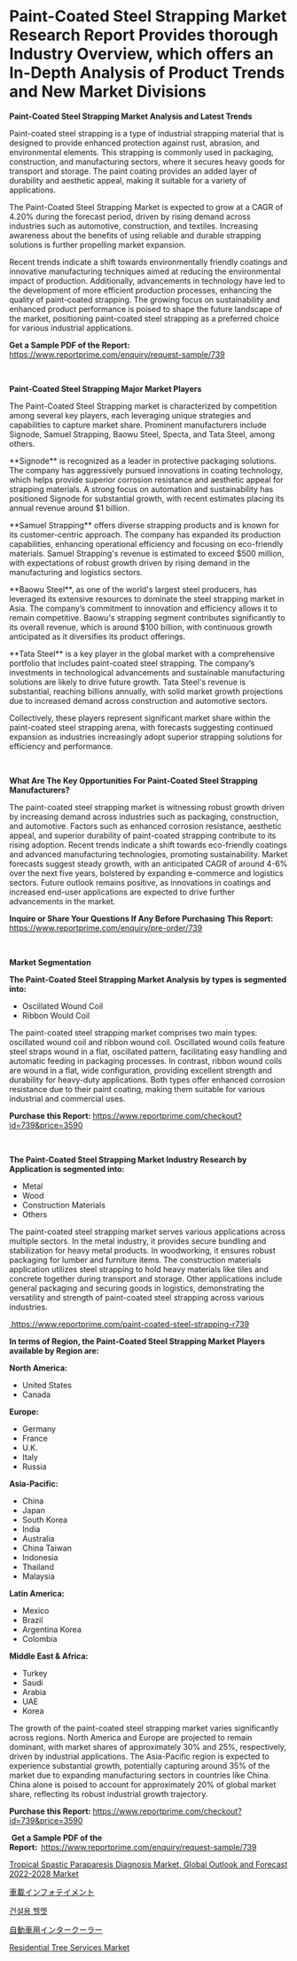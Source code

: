 <p><h1>Paint-Coated Steel Strapping Market Research Report Provides thorough Industry Overview, which offers an In-Depth Analysis of Product Trends and New Market Divisions</h1></p><p><strong>Paint-Coated Steel Strapping Market Analysis and Latest Trends</strong></p>
<p><p>Paint-coated steel strapping is a type of industrial strapping material that is designed to provide enhanced protection against rust, abrasion, and environmental elements. This strapping is commonly used in packaging, construction, and manufacturing sectors, where it secures heavy goods for transport and storage. The paint coating provides an added layer of durability and aesthetic appeal, making it suitable for a variety of applications.</p><p>The Paint-Coated Steel Strapping Market is expected to grow at a CAGR of 4.20% during the forecast period, driven by rising demand across industries such as automotive, construction, and textiles. Increasing awareness about the benefits of using reliable and durable strapping solutions is further propelling market expansion. </p><p>Recent trends indicate a shift towards environmentally friendly coatings and innovative manufacturing techniques aimed at reducing the environmental impact of production. Additionally, advancements in technology have led to the development of more efficient production processes, enhancing the quality of paint-coated strapping. The growing focus on sustainability and enhanced product performance is poised to shape the future landscape of the market, positioning paint-coated steel strapping as a preferred choice for various industrial applications.</p></p>
<p><strong>Get a Sample PDF of the Report:&nbsp;</strong> <a href="https://www.reportprime.com/enquiry/request-sample/739">https://www.reportprime.com/enquiry/request-sample/739</a></p>
<p>&nbsp;</p>
<p><strong>Paint-Coated Steel Strapping Major Market Players</strong></p>
<p><p>The Paint-Coated Steel Strapping market is characterized by competition among several key players, each leveraging unique strategies and capabilities to capture market share. Prominent manufacturers include Signode, Samuel Strapping, Baowu Steel, Specta, and Tata Steel, among others.</p><p>**Signode** is recognized as a leader in protective packaging solutions. The company has aggressively pursued innovations in coating technology, which helps provide superior corrosion resistance and aesthetic appeal for strapping materials. A strong focus on automation and sustainability has positioned Signode for substantial growth, with recent estimates placing its annual revenue around $1 billion.</p><p>**Samuel Strapping** offers diverse strapping products and is known for its customer-centric approach. The company has expanded its production capabilities, enhancing operational efficiency and focusing on eco-friendly materials. Samuel Strapping's revenue is estimated to exceed $500 million, with expectations of robust growth driven by rising demand in the manufacturing and logistics sectors.</p><p>**Baowu Steel**, as one of the world's largest steel producers, has leveraged its extensive resources to dominate the steel strapping market in Asia. The company’s commitment to innovation and efficiency allows it to remain competitive. Baowu's strapping segment contributes significantly to its overall revenue, which is around $100 billion, with continuous growth anticipated as it diversifies its product offerings.</p><p>**Tata Steel** is a key player in the global market with a comprehensive portfolio that includes paint-coated steel strapping. The company’s investments in technological advancements and sustainable manufacturing solutions are likely to drive future growth. Tata Steel's revenue is substantial, reaching billions annually, with solid market growth projections due to increased demand across construction and automotive sectors.</p><p>Collectively, these players represent significant market share within the paint-coated steel strapping arena, with forecasts suggesting continued expansion as industries increasingly adopt superior strapping solutions for efficiency and performance.</p></p>
<p>&nbsp;</p>
<p><strong>What Are The Key Opportunities For Paint-Coated Steel Strapping Manufacturers?</strong></p>
<p><p>The paint-coated steel strapping market is witnessing robust growth driven by increasing demand across industries such as packaging, construction, and automotive. Factors such as enhanced corrosion resistance, aesthetic appeal, and superior durability of paint-coated strapping contribute to its rising adoption. Recent trends indicate a shift towards eco-friendly coatings and advanced manufacturing technologies, promoting sustainability. Market forecasts suggest steady growth, with an anticipated CAGR of around 4-6% over the next five years, bolstered by expanding e-commerce and logistics sectors. Future outlook remains positive, as innovations in coatings and increased end-user applications are expected to drive further advancements in the market.</p></p>
<p><strong>Inquire or Share Your Questions If Any Before Purchasing This Report:</strong> <a href="https://www.reportprime.com/enquiry/pre-order/739">https://www.reportprime.com/enquiry/pre-order/739</a></p>
<p>&nbsp;</p>
<p><strong>Market Segmentation</strong></p>
<p><strong>The Paint-Coated Steel Strapping Market Analysis by types is segmented into:</strong></p>
<p><ul><li>Oscillated Wound Coil</li><li>Ribbon Would Coil</li></ul></p>
<p><p>The paint-coated steel strapping market comprises two main types: oscillated wound coil and ribbon wound coil. Oscillated wound coils feature steel straps wound in a flat, oscillated pattern, facilitating easy handling and automatic feeding in packaging processes. In contrast, ribbon wound coils are wound in a flat, wide configuration, providing excellent strength and durability for heavy-duty applications. Both types offer enhanced corrosion resistance due to their paint coating, making them suitable for various industrial and commercial uses.</p></p>
<p><strong>Purchase this Report:&nbsp;</strong><a href="https://www.reportprime.com/checkout?id=739&price=3590">https://www.reportprime.com/checkout?id=739&price=3590</a></p>
<p>&nbsp;</p>
<p><strong>The Paint-Coated Steel Strapping Market Industry Research by Application is segmented into:</strong></p>
<p><ul><li>Metal</li><li>Wood</li><li>Construction Materials</li><li>Others</li></ul></p>
<p><p>The paint-coated steel strapping market serves various applications across multiple sectors. In the metal industry, it provides secure bundling and stabilization for heavy metal products. In woodworking, it ensures robust packaging for lumber and furniture items. The construction materials application utilizes steel strapping to hold heavy materials like tiles and concrete together during transport and storage. Other applications include general packaging and securing goods in logistics, demonstrating the versatility and strength of paint-coated steel strapping across various industries.</p></p>
<p><a href="https://www.reportprime.com/paint-coated-steel-strapping-r739">&nbsp;https://www.reportprime.com/paint-coated-steel-strapping-r739</a></p>
<p><strong>In terms of Region, the Paint-Coated Steel Strapping Market Players available by Region are:</strong></p>
<p>
    <p> <strong> North America: </strong>
        <ul>
            <li>United States</li>
            <li>Canada</li>
        </ul>
        </p> 
    <p> <strong> Europe: </strong>
        <ul>
            <li>Germany</li>
            <li>France</li>
            <li>U.K.</li>
            <li>Italy</li>
            <li>Russia</li>
        </ul>
        </p> 
    <p> <strong> Asia-Pacific: </strong>
        <ul>
            <li>China</li>
            <li>Japan</li>
            <li>South Korea</li>
            <li>India</li>
            <li>Australia</li>
            <li>China Taiwan</li>
            <li>Indonesia</li>
            <li>Thailand</li>
            <li>Malaysia</li>
        </ul>
        </p> 
    <p> <strong> Latin America: </strong>
        <ul>
            <li>Mexico</li>
            <li>Brazil</li>
            <li>Argentina Korea</li>
            <li>Colombia</li>
        </ul>
        </p> 
    <p> <strong> Middle East & Africa: </strong>
        <ul>
            <li>Turkey</li>
            <li>Saudi</li>
            <li>Arabia</li>
            <li>UAE</li>
            <li>Korea</li>
        </ul>
    </p>
    </p>
<p><p>The growth of the paint-coated steel strapping market varies significantly across regions. North America and Europe are projected to remain dominant, with market shares of approximately 30% and 25%, respectively, driven by industrial applications. The Asia-Pacific region is expected to experience substantial growth, potentially capturing around 35% of the market due to expanding manufacturing sectors in countries like China. China alone is poised to account for approximately 20% of global market share, reflecting its robust industrial growth trajectory.</p></p>
<p><strong>Purchase this Report: </strong><a href="https://www.reportprime.com/checkout?id=739&price=3590">https://www.reportprime.com/checkout?id=739&price=3590</a></p>
<p>&nbsp;<strong>Get a Sample PDF of the Report:&nbsp;&nbsp;</strong><a href="https://www.reportprime.com/enquiry/request-sample/739">https://www.reportprime.com/enquiry/request-sample/739</a></p>
<p><strong></strong></p>
<p><p><a href="https://www.linkedin.com/pulse/navigating-global-tropical-spastic-paraparesis-diagnosis-market-ruybf?trackingId=Q33X%2FngpR9uYimzXEEoTiw%3D%3D">Tropical Spastic Paraparesis Diagnosis Market, Global Outlook and Forecast 2022-2028 Market</a></p><p><a href="https://medium.com/@uyjtuy6/%E8%87%AA%E5%8B%95%E8%BB%8A%E3%82%A4%E3%83%B3%E3%83%95%E3%82%A9%E3%83%86%E3%82%A4%E3%83%B3%E3%83%A1%E3%83%B3%E3%83%88%E5%B8%82%E5%A0%B4%E3%81%AE%E5%B1%95%E6%9C%9B%E3%81%A82024%E5%B9%B4%E3%81%8B%E3%82%892031%E5%B9%B4%E3%81%BE%E3%81%A7%E3%81%AE%E4%BA%88%E6%B8%AC-136c7c80fc22">車載インフォテイメント</a></p><p><a href="https://medium.com/@percymckty3ytenzie89676/%EA%B8%80%EB%A1%9C%EB%B2%8C-%EA%B1%B4%EC%84%A4-%ED%97%AC%EB%A9%A7-%EC%82%B0%EC%97%85-%EC%9C%A0%ED%98%95-%EC%9D%91%EC%9A%A9-%EC%8B%9C%EC%9E%A5-%ED%94%8C%EB%A0%88%EC%9D%B4%EC%96%B4-%EC%A7%80%EC%97%AD-%EC%84%B1%EC%9E%A5-%EB%B6%84%EC%84%9D-%EB%B0%8F-%EB%AF%B8%EB%9E%98-%EC%8B%9C%EB%82%98%EB%A6%AC%EC%98%A4-2024-2031-ce3a901780e3">건설용 헬멧</a></p><p><a href="https://medium.com/@uyjtuy6/%E8%87%AA%E5%8B%95%E8%BB%8A%E7%94%A8%E3%82%A4%E3%83%B3%E3%82%BF%E3%83%BC%E3%82%AF%E3%83%BC%E3%83%A9%E3%83%BC%E3%83%9E%E3%83%BC%E3%82%B1%E3%83%83%E3%83%88-2024%E5%B9%B4%E3%81%8B%E3%82%892031%E5%B9%B4%E3%81%BE%E3%81%A7%E3%81%AE%E6%A5%AD%E7%95%8C%E5%8B%95%E5%90%91%E3%81%A8%E4%BA%88%E6%B8%AC-ca1392ff8aa5">自動車用インタークーラー</a></p><p><a href="https://medium.com/@esmeraldaezzy1561/residential-tree-services-industry-forecast-market-shifts-and-strategic-imperatives-2024-2031-7b00e284be0e">Residential Tree Services Market</a></p></p>